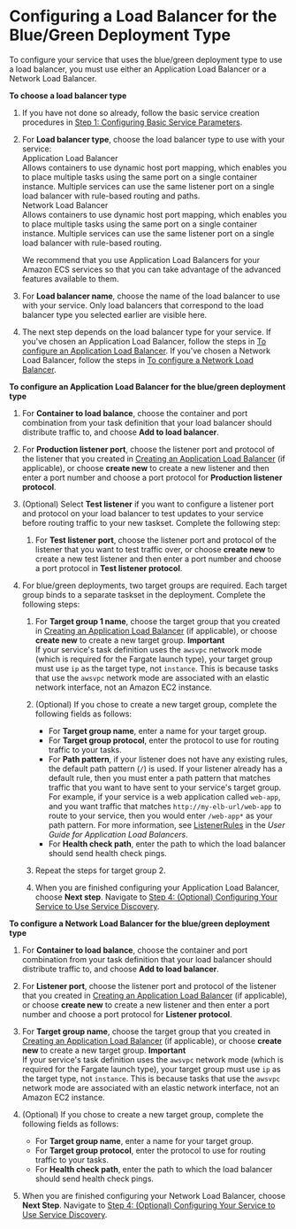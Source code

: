 # Configuring a Load Balancer for the Blue/Green Deployment Type<a name="service-create-loadbalancer-bluegreen"></a>

To configure your service that uses the blue/green deployment type to use a load balancer, you must use either an Application Load Balancer or a Network Load Balancer\.

**To choose a load balancer type**

1. If you have not done so already, follow the basic service creation procedures in [Step 1: Configuring Basic Service Parameters](basic-service-params.md)\.

1. For **Load balancer type**, choose the load balancer type to use with your service:  
Application Load Balancer  
Allows containers to use dynamic host port mapping, which enables you to place multiple tasks using the same port on a single container instance\. Multiple services can use the same listener port on a single load balancer with rule\-based routing and paths\.  
Network Load Balancer  
Allows containers to use dynamic host port mapping, which enables you to place multiple tasks using the same port on a single container instance\. Multiple services can use the same listener port on a single load balancer with rule\-based routing\.

   We recommend that you use Application Load Balancers for your Amazon ECS services so that you can take advantage of the advanced features available to them\.

1. For **Load balancer name**, choose the name of the load balancer to use with your service\. Only load balancers that correspond to the load balancer type you selected earlier are visible here\.

1. The next step depends on the load balancer type for your service\. If you've chosen an Application Load Balancer, follow the steps in [To configure an Application Load Balancer](service-create-loadbalancer-rolling.md#create-service-configure-alb)\. If you've chosen a Network Load Balancer, follow the steps in [To configure a Network Load Balancer](service-create-loadbalancer-rolling.md#create-service-configure-nlb)\.<a name="create-service-configure-alb-bluegreen"></a>

**To configure an Application Load Balancer for the blue/green deployment type**

1. For **Container to load balance**, choose the container and port combination from your task definition that your load balancer should distribute traffic to, and choose **Add to load balancer**\.

1. For **Production listener port**, choose the listener port and protocol of the listener that you created in [Creating an Application Load Balancer](create-application-load-balancer.md) \(if applicable\), or choose **create new** to create a new listener and then enter a port number and choose a port protocol for **Production listener protocol**\.

1. \(Optional\) Select **Test listener** if you want to configure a listener port and protocol on your load balancer to test updates to your service before routing traffic to your new taskset\. Complete the following step:

   1. For **Test listener port**, choose the listener port and protocol of the listener that you want to test traffic over, or choose **create new** to create a new test listener and then enter a port number and choose a port protocol in **Test listener protocol**\.

1. For blue/green deployments, two target groups are required\. Each target group binds to a separate taskset in the deployment\. Complete the following steps:

   1. For **Target group 1 name**, choose the target group that you created in [Creating an Application Load Balancer](create-application-load-balancer.md) \(if applicable\), or choose **create new** to create a new target group\.
**Important**  
If your service's task definition uses the `awsvpc` network mode \(which is required for the Fargate launch type\), your target group must use `ip` as the target type, not `instance`\. This is because tasks that use the `awsvpc` network mode are associated with an elastic network interface, not an Amazon EC2 instance\.

   1. \(Optional\) If you chose to create a new target group, complete the following fields as follows:
      + For **Target group name**, enter a name for your target group\.
      + For **Target group protocol**, enter the protocol to use for routing traffic to your tasks\.
      + For **Path pattern**, if your listener does not have any existing rules, the default path pattern \(`/`\) is used\. If your listener already has a default rule, then you must enter a path pattern that matches traffic that you want to have sent to your service's target group\. For example, if your service is a web application called `web-app`, and you want traffic that matches `http://my-elb-url/web-app` to route to your service, then you would enter `/web-app*` as your path pattern\. For more information, see [ListenerRules](https://docs.aws.amazon.com/elasticloadbalancing/latest/application/load-balancer-listeners.html#listener-rules) in the *User Guide for Application Load Balancers*\.
      + For **Health check path**, enter the path to which the load balancer should send health check pings\.

   1. Repeat the steps for target group 2\.

   1. When you are finished configuring your Application Load Balancer, choose **Next step**\. Navigate to [Step 4: \(Optional\) Configuring Your Service to Use Service Discovery](service-configure-servicediscovery.md)\.<a name="create-service-configure-nlb-bluegreen"></a>

**To configure a Network Load Balancer for the blue/green deployment type**

1. For **Container to load balance**, choose the container and port combination from your task definition that your load balancer should distribute traffic to, and choose **Add to load balancer**\.

1. For **Listener port**, choose the listener port and protocol of the listener that you created in [Creating an Application Load Balancer](create-application-load-balancer.md) \(if applicable\), or choose **create new** to create a new listener and then enter a port number and choose a port protocol for **Listener protocol**\.

1. For **Target group name**, choose the target group that you created in [Creating an Application Load Balancer](create-application-load-balancer.md) \(if applicable\), or choose **create new** to create a new target group\.
**Important**  
If your service's task definition uses the `awsvpc` network mode \(which is required for the Fargate launch type\), your target group must use `ip` as the target type, not `instance`\. This is because tasks that use the `awsvpc` network mode are associated with an elastic network interface, not an Amazon EC2 instance\.

1. \(Optional\) If you chose to create a new target group, complete the following fields as follows:
   + For **Target group name**, enter a name for your target group\.
   + For **Target group protocol**, enter the protocol to use for routing traffic to your tasks\.
   + For **Health check path**, enter the path to which the load balancer should send health check pings\.

1. When you are finished configuring your Network Load Balancer, choose **Next Step**\. Navigate to [Step 4: \(Optional\) Configuring Your Service to Use Service Discovery](service-configure-servicediscovery.md)\.
